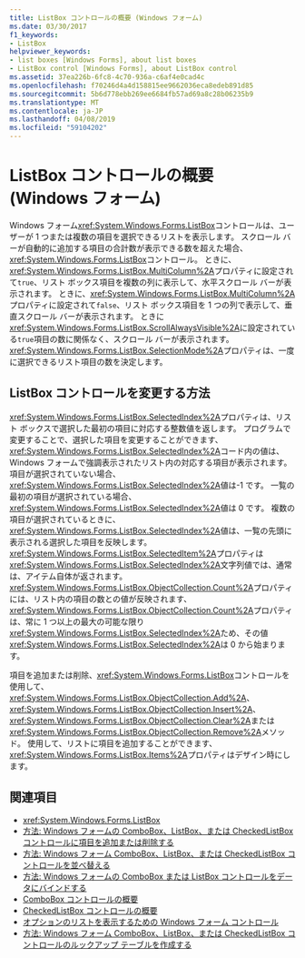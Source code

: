 ```yaml
---
title: ListBox コントロールの概要 (Windows フォーム)
ms.date: 03/30/2017
f1_keywords:
- ListBox
helpviewer_keywords:
- list boxes [Windows Forms], about list boxes
- ListBox control [Windows Forms], about ListBox control
ms.assetid: 37ea226b-6fc8-4c70-936a-c6af4e0cad4c
ms.openlocfilehash: f70246d4a4d158815ee9662036eca8edeb891d85
ms.sourcegitcommit: 5b6d778ebb269ee6684fb57ad69a8c28b06235b9
ms.translationtype: MT
ms.contentlocale: ja-JP
ms.lasthandoff: 04/08/2019
ms.locfileid: "59104202"
---
```

# <a name="listbox-control-overview-windows-forms"></a>ListBox コントロールの概要 (Windows フォーム)
Windows フォーム<xref:System.Windows.Forms.ListBox>コントロールは、ユーザーが 1 つまたは複数の項目を選択できるリストを表示します。 スクロール バーが自動的に追加する項目の合計数が表示できる数を超えた場合、<xref:System.Windows.Forms.ListBox>コントロール。 ときに、<xref:System.Windows.Forms.ListBox.MultiColumn%2A>プロパティに設定されて`true`、リスト ボックス項目を複数の列に表示して、水平スクロール バーが表示されます。 ときに、<xref:System.Windows.Forms.ListBox.MultiColumn%2A>プロパティに設定されて`false`、リスト ボックス項目を 1 つの列で表示して、垂直スクロール バーが表示されます。 ときに<xref:System.Windows.Forms.ListBox.ScrollAlwaysVisible%2A>に設定されている`true`項目の数に関係なく、スクロール バーが表示されます。 <xref:System.Windows.Forms.ListBox.SelectionMode%2A>プロパティは、一度に選択できるリスト項目の数を決定します。  
  
## <a name="ways-to-change-the-listbox-control"></a>ListBox コントロールを変更する方法  
 <xref:System.Windows.Forms.ListBox.SelectedIndex%2A>プロパティは、リスト ボックスで選択した最初の項目に対応する整数値を返します。 プログラムで変更することで、選択した項目を変更することができます、<xref:System.Windows.Forms.ListBox.SelectedIndex%2A>コード内の値は、Windows フォームで強調表示されたリスト内の対応する項目が表示されます。 項目が選択されていない場合、<xref:System.Windows.Forms.ListBox.SelectedIndex%2A>値は-1 です。 一覧の最初の項目が選択されている場合、<xref:System.Windows.Forms.ListBox.SelectedIndex%2A>値は 0 です。 複数の項目が選択されているときに、<xref:System.Windows.Forms.ListBox.SelectedIndex%2A>値は、一覧の先頭に表示される選択した項目を反映します。 <xref:System.Windows.Forms.ListBox.SelectedItem%2A>プロパティは<xref:System.Windows.Forms.ListBox.SelectedIndex%2A>文字列値では、通常は、アイテム自体が返されます。 <xref:System.Windows.Forms.ListBox.ObjectCollection.Count%2A>プロパティには、リスト内の項目の数との値が反映されます、<xref:System.Windows.Forms.ListBox.ObjectCollection.Count%2A>プロパティは、常に 1 つ以上の最大の可能な限り<xref:System.Windows.Forms.ListBox.SelectedIndex%2A>ため、その値<xref:System.Windows.Forms.ListBox.SelectedIndex%2A>は 0 から始まります。  
  
 項目を追加または削除、<xref:System.Windows.Forms.ListBox>コントロールを使用して、 <xref:System.Windows.Forms.ListBox.ObjectCollection.Add%2A>、 <xref:System.Windows.Forms.ListBox.ObjectCollection.Insert%2A>、<xref:System.Windows.Forms.ListBox.ObjectCollection.Clear%2A>または<xref:System.Windows.Forms.ListBox.ObjectCollection.Remove%2A>メソッド。 使用して、リストに項目を追加することができます、<xref:System.Windows.Forms.ListBox.Items%2A>プロパティはデザイン時にします。  
  
## <a name="see-also"></a>関連項目

- <xref:System.Windows.Forms.ListBox>
- [方法: Windows フォームの ComboBox、ListBox、または CheckedListBox コントロールに項目を追加または削除する](add-and-remove-items-from-a-wf-combobox.md)
- [方法: Windows フォーム ComboBox、ListBox、または CheckedListBox コントロールを並べ替える](sort-the-contents-of-a-wf-combobox-listbox-or-checkedlistbox-control.md)
- [方法: Windows フォームの ComboBox または ListBox コントロールをデータにバインドする](how-to-bind-a-windows-forms-combobox-or-listbox-control-to-data.md)
- [ComboBox コントロールの概要](combobox-control-overview-windows-forms.md)
- [CheckedListBox コントロールの概要](checkedlistbox-control-overview-windows-forms.md)
- [オプションのリストを表示するための Windows フォーム コントロール](windows-forms-controls-used-to-list-options.md)
- [方法: Windows フォーム ComboBox、ListBox、または CheckedListBox コントロールのルックアップ テーブルを作成する](create-a-lookup-table-for-a-wf-combobox-listbox.md)
